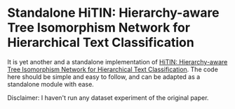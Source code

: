 # Standalone HiTIN: Hierarchy-aware Tree Isomorphism Network for Hierarchical Text Classification

It is yet another and a standalone implementation of [HiTIN: Hierarchy-aware Tree Isomorphism Network for Hierarchical Text Classification](https://github.com/Rooooyy/HiTIN). The code here should be simple and easy to follow, and can be adapted as a standalone module with ease.

Disclaimer: I haven't run any dataset experiment of the original paper.
